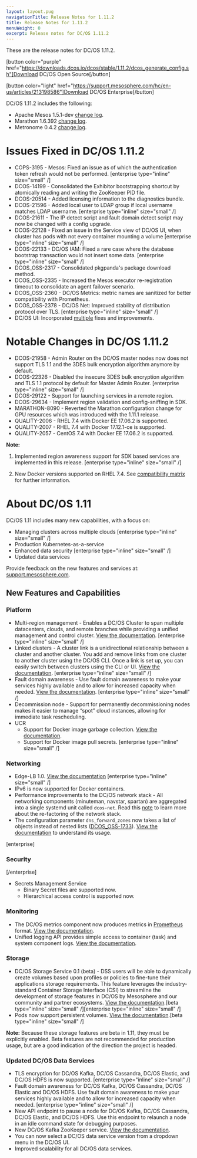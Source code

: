 ```yaml
---
layout: layout.pug
navigationTitle: Release Notes for 1.11.2
title: Release Notes for 1.11.2
menuWeight: 0
excerpt: Release notes for DC/OS 1.11.2
---
```


These are the release notes for DC/OS 1.11.2.

[button color="purple" href="https://downloads.dcos.io/dcos/stable/1.11.2/dcos_generate_config.sh"]Download DC/OS Open Source[/button]

[button color="light" href="https://support.mesosphere.com/hc/en-us/articles/213198586"]Download DC/OS Enterprise[/button]

DC/OS 1.11.2 includes the following:

- Apache Mesos 1.5.1-dev [change log](https://github.com/mesosphere/mesos/blob/27d91e1fe46f09b2c74f2dc4efe4f58ae59ae0a8/CHANGELOG).
- Marathon 1.6.392 [change log](https://github.com/mesosphere/marathon/releases).
- Metronome 0.4.2 [change log](https://github.com/dcos/metronome/releases/tag/v0.4.2).


# Issues Fixed in DC/OS 1.11.2

- COPS-3195 - Mesos: Fixed an issue as of which the authentication token refresh would not be performed. [enterprise type="inline" size="small" /]
- DCOS-14199 - Consolidated the Exhibitor bootstrapping shortcut by atomically reading and writing the ZooKeeper PID file.
- DCOS-20514 - Added licensing information to the diagnostics bundle.
- DCOS-21596 - Added local user to LDAP group if local username matches LDAP username. [enterprise type="inline" size="small" /]
- DCOS-21611 - The IP detect script and fault domain detect script may now be changed with a config upgrade. 
- DCOS-22128 - Fixed an issue in the Service view of DC/OS UI, when cluster has pods with not every container mounting a volume [enterprise type="inline" size="small" /]
- DCOS-22133 - DC/OS IAM: Fixed a rare case where the database bootstrap transaction would not insert some data. [enterprise type="inline" size="small" /]
- DCOS_OSS-2317 - Consolidated pkgpanda's package download method.
- DCOS_OSS-2335 - Increased the Mesos executor re-registration timeout to consolidate an agent failover scenario.
- DCOS_OSS-2360 - DC/OS Metrics: metric names are sanitized for better compatibility with Prometheus.
- DCOS_OSS-2378 - DC/OS Net: Improved stability of distribution protocol over TLS. [enterprise type="inline" size="small" /]
- DC/OS UI: Incorporated [multiple](https://github.com/dcos/dcos/pull/2799) fixes and improvements.


# Notable Changes in DC/OS 1.11.2

- DCOS-21958 - Admin Router on the DC/OS master nodes now does not support TLS 1.1 and the 3DES bulk encryption algorithm anymore by default.
- DCOS-22326 - Disabled the insecure 3DES bulk encryption algorithm and TLS 1.1 protocol by default for Master Admin Router. [enterprise type="inline" size="small" /] 
- DCOS-29122 - Support for launching services in a remote region.
- DCOS-29634 - Implement region validation and config-sniffing in SDK.
- MARATHON-8090 - Reverted the Marathon configuration change for GPU resources which was introduced with the 1.11.1 release.
- QUALITY-2006 - RHEL 7.4 with Docker EE 17.06.2 is supported.
- QUALITY-2007 - RHEL 7.4 with Docker 17.12.1-ce is supported. 
- QUALITY-2057 - CentOS 7.4 with Docker EE 17.06.2 is supported.


**Note:** 

1. Implemented region awareness support for SDK based services are implemented in this release. [enterprise type="inline" size="small" /]

2. New Docker versions supported on RHEL 7.4. See [compatibility matrix](https://docs.mesosphere.com/version-policy/) for further information.


# About DC/OS 1.11

DC/OS 1.11 includes many new capabilities, with a focus on:
- Managing clusters across multiple clouds [enterprise type="inline" size="small" /]
- Production Kubernetes-as-a-service
- Enhanced data security [enterprise type="inline" size="small" /]
- Updated data services

Provide feedback on the new features and services at: [support.mesosphere.com](https://support.mesosphere.com).


## New Features and Capabilities

### Platform
- Multi-region management - Enables a DC/OS Cluster to span multiple datacenters, clouds, and remote branches while providing a unified management and control cluster. [View the documentation](/1.11/deploying-services/fault-domain-awareness). [enterprise type="inline" size="small" /]
- Linked clusters - A cluster link is a unidirectional relationship between a cluster and another cluster. You add and remove links from one cluster to another cluster using the DC/OS CLI. Once a link is set up, you can easily switch between clusters using the CLI or UI. [View the documentation](/1.11/administering-clusters/multiple-clusters/cluster-links). [enterprise type="inline" size="small" /]
- Fault domain awareness - Use fault domain awareness to make your services highly available and to allow for increased capacity when needed. [View the documentation](/1.11/deploying-services/fault-domain-awareness). [enterprise type="inline" size="small" /]
- Decommission node - Support for permanently decommissioning nodes makes it easier to manage “spot” cloud instances, allowing for immediate task rescheduling.
- UCR
  - Support for Docker image garbage collection. [View the documentation](/1.11/deploying-services/containerizers).
  - Support for Docker image pull secrets. [enterprise type="inline" size="small" /]

### Networking
- Edge-LB 1.0. [View the documentation](https://docs.mesosphere.com/services/edge-lb/1.0/) [enterprise type="inline" size="small" /]
- IPv6 is now supported for Docker containers.
- Performance improvements to the DC/OS network stack - All networking components (minuteman, navstar, spartan) are aggregated into a single systemd unit called `dcos-net`.  Read this [note](/1.11/networking/#a-note-on-software-re-architecture) to learn more about the re-factoring of the network stack.
- The configuration parameter `dns_forward_zones` now takes a list of objects instead of nested lists ([DCOS_OSS-1733](https://jira.mesosphere.com/browse/DCOS_OSS-1733)). [View the documentation](/1.11/installing/oss/custom/configuration/configuration-parameters/#dns-forward-zones) to understand its usage.

[enterprise]
### Security
[/enterprise]
- Secrets Management Service
  - Binary Secret files are supported now.
  - Hierarchical access control is supported now.

### Monitoring
- The DC/OS metrics component now produces metrics in [Prometheus](https://prometheus.io/docs/instrumenting/exposition_formats/) format. [View the documentation](/1.11/metrics).
- Unified logging API provides simple access to container (task) and system component logs. [View the documentation](/1.11/monitoring/logging/logging-api/logging-v2/).

### Storage
- DC/OS Storage Service 0.1 (beta) - DSS users will be able to dynamically create volumes based upon profiles or policies to fine-tune their applications storage requirements. This feature leverages the industry-standard Container Storage Interface (CSI) to streamline the development of storage features in DC/OS by Mesosphere and our community and partner ecosystems. [View the documentation](https://docs.mesosphere.com/services/beta-storage/0.1.0-beta/).[beta type="inline" size="small" /][enterprise type="inline" size="small" /]
- Pods now support persistent volumes. [View the documentation](/1.11/deploying-services/pods).[beta type="inline" size="small" /]

**Note:** Because these storage features are beta in 1.11, they must be explicitly enabled. Beta features are not recommended for production usage, but are a good indication of the direction the project is headed.

### Updated DC/OS Data Services
- TLS encryption for DC/OS Kafka, DC/OS Cassandra, DC/OS Elastic, and DC/OS HDFS is now supported. [enterprise type="inline" size="small" /]
- Fault domain awareness for DC/OS Kafka, DC/OS Cassandra, DC/OS Elastic and DC/OS HDFS. Use fault domain awareness to make your services highly available and to allow for increased capacity when needed. [enterprise type="inline" size="small" /]
- New API endpoint to pause a node for DC/OS Kafka, DC/OS Cassandra, DC/OS Elastic, and DC/OS HDFS. Use this endpoint to relaunch a node in an idle command state for debugging purposes.
- New DC/OS Kafka ZooKeeper service. [View the documentation](/services/kafka-zookeeper).
- You can now select a DC/OS data service version from a dropdown menu in the DC/OS UI.
- Improved scalability for all DC/OS data services.



